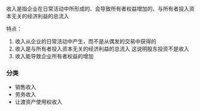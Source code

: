 收入是指企业在日常活动中所形成的、会导致所有者权益增加的、与所有者投入资本无关的经济利益的总流入

特点：
1. 收入从企业的日常活动中产生，而不是从偶发的交易中获得的
2. 收入是与所有者投入资本无关的经济利益的总流入
   这说明股东投资不是收入
3. 收入能导致企业所有者权益的增加

### 分类
- 销售收入
- 劳务收入
- 让渡资产使用权收入